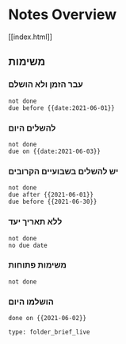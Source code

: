 # Notes Overview
[[index.html]]

## משימות	
###  עבר הזמן ולא הושלם
```tasks
not done
due before {{date:2021-06-01}}
```

### להשלים היום 
```tasks
not done
due on {{date:2021-06-03}}
```


### יש להשלים בשבועיים הקרובים
```tasks
not done
due after {{2021-06-01}}
due before {{2021-06-30}}
```

### ללא תאריך יעד
```tasks
not done
no due date
```
### משימות פתוחות
```tasks
not done
```

### הושלמו היום
```tasks
done on {{2021-06-02}}
```

```ccard
type: folder_brief_live
```
 
